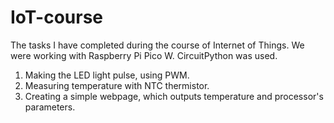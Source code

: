# IoT-course
The tasks I have completed during the course of Internet of Things.
We were working with Raspberry Pi Pico W.
CircuitPython was used.

1. Making the LED light pulse, using PWM.
2. Measuring temperature with NTC thermistor.
3. Creating a simple webpage, which outputs temperature and processor's parameters. 

